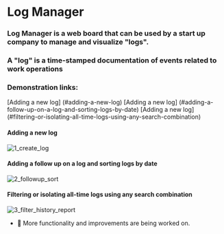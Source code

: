 # Log Manager
### Log Manager is a web board that can be used by a start up company to manage and visualize "logs".
### A "log" is a time-stamped documentation of events related to work operations

### Demonstration links:
[Adding a new log] (#adding-a-new-log)
[Adding a new log] (#adding-a-follow-up-on-a-log-and-sorting-logs-by-date)
[Adding a new log] (#filtering-or-isolating-all-time-logs-using-any-search-combination)

#### Adding a new log
![1_create_log](https://github.com/maksim-petrushin/Maintenance-Operations-Board/assets/136845116/c84d5cae-eed4-415f-acc1-1bc96233e0c3)

#### Adding a follow up on a log and sorting logs by date
![2_followup_sort](https://github.com/maksim-petrushin/Maintenance-Operations-Board/assets/136845116/0c4f4ee3-41bb-4250-9e4d-20979b148198)

#### Filtering or isolating all-time logs using any search combination
![3_filter_history_report](https://github.com/maksim-petrushin/Maintenance-Operations-Board/assets/136845116/cee719bd-5107-46a5-bff7-cc2fd2835d2f)

- 🔭 More functionality and improvements are being worked on. 




